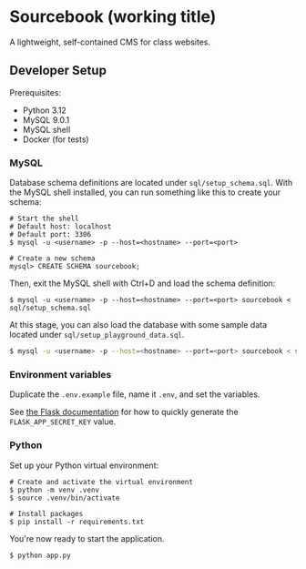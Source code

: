 # Sourcebook (working title)

A lightweight, self-contained CMS for class websites.

## Developer Setup

Prerequisites:

- Python 3.12
- MySQL 9.0.1
- MySQL shell
- Docker (for tests)

### MySQL

Database schema definitions are located under
`sql/setup_schema.sql`. With the MySQL shell installed, you can run
something like this to create your schema:

```shell
# Start the shell
# Default host: localhost
# Default port: 3306
$ mysql -u <username> -p --host=<hostname> --port=<port>

# Create a new schema
mysql> CREATE SCHEMA sourcebook;
```

Then, exit the MySQL shell with Ctrl+D and load the schema definition:

```shell
$ mysql -u <username> -p --host=<hostname> --port=<port> sourcebook < sql/setup_schema.sql
```

At this stage, you can also load the database with some sample data
located under `sql/setup_playground_data.sql`.

```bash
$ mysql -u <username> -p --host=<hostname> --port=<port> sourcebook < sql/setup_playground_data.sql
```

### Environment variables

Duplicate the `.env.example` file, name it `.env`, and set the variables.

See [the Flask documentation](https://flask.palletsprojects.com/en/stable/config/#SECRET_KEY)
for how to quickly generate the `FLASK_APP_SECRET_KEY` value.

### Python

Set up your Python virtual environment:

```shell
# Create and activate the virtual environment
$ python -m venv .venv
$ source .venv/bin/activate

# Install packages
$ pip install -r requirements.txt
```

You're now ready to start the application.

```shell
$ python app.py
```
